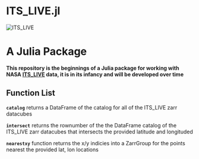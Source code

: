 # ITS_LIVE.jl
![ITS_LIVE](https://its-live-data.s3.amazonaws.com/documentation/ITS_LIVE_logo_transparent_wht.png)

# A Julia Package 
**This repository is the beginnings of a Julia package for working with NASA [ITS_LIVE](https://its-live.jpl.nasa.gov/) data, it is in its infancy and will be developed over time**

## Function List 
**`catalog`** returns a DataFrame of the catalog for all of the ITS_LIVE zarr datacubes

**`intersect`** returns the rownumber of the the DataFrame catalog of the ITS_LIVE zarr datacubes that intersects the provided latitude and longituded

**`nearestxy`** function returns the x/y indicies into a ZarrGroup for the points nearest the provided lat, lon locations

